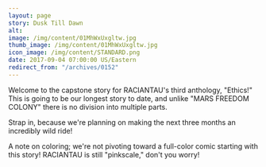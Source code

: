 ```yaml
---
layout: page
story: Dusk Till Dawn
alt:
image: /img/content/01MhWxUxgltw.jpg
thumb_image: /img/content/01MhWxUxgltw.jpg
icon_image: /img/content/STANDARD.png
date: 2017-09-04 07:00:00 US/Eastern
redirect_from: "/archives/0152"
---
```

Welcome to the capstone story for RACIANTAU's third anthology, "Ethics!" This is going to be our longest story to date, and unlike "MARS FREEDOM COLONY" there is no division into multiple parts.

Strap in, because we're planning on making the next three months an incredibly wild ride!

A note on coloring; we're not pivoting toward a full-color comic starting with this story! RACIANTAU is still "pinkscale," don't you worry!
